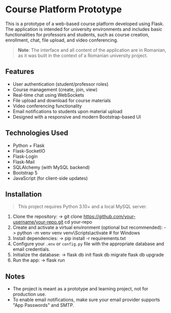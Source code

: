 # Course Platform Prototype

This is a prototype of a web-based course platform developed using Flask. The application is intended for university environments and includes basic functionalities for professors and students, such as course creation, enrollment, chat, file upload, and video conferencing.

> **Note**: The interface and all content of the application are in Romanian, as it was built in the context of a Romanian university project.

## Features

- User authentication (student/professor roles)
- Course management (create, join, view)
- Real-time chat using WebSockets
- File upload and download for course materials
- Video conferencing functionality
- Email notifications to students upon material upload
- Designed with a responsive and modern Bootstrap-based UI

## Technologies Used

- Python + Flask
- Flask-SocketIO
- Flask-Login
- Flask-Mail
- SQLAlchemy (with MySQL backend)
- Bootstrap 5
- JavaScript (for client-side updates)

## Installation

> This project requires Python 3.10+ and a local MySQL server.

1. Clone the repository:
->   git clone https://github.com/your-username/your-repo.git cd your-repo
2. Create and activate a virtual environment (optional but recommended):
->   python -m venv venv venv\Scripts\activate # for Windows
3. Install dependencies:
->   pip install -r requirements.txt
4. Configure your `.env` or `config.py` file with the appropriate database and email credentials.
5. Initialize the database:
->  flask db init flask db migrate flask db upgrade
6. Run the app:
->  flask run
   
## Notes
- The project is meant as a prototype and learning project, not for production use.
- To enable email notifications, make sure your email provider supports "App Passwords" and SMTP.
